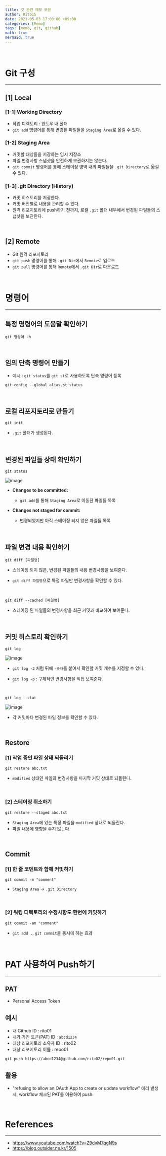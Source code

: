 ```yaml
---
title: 깃 관련 메모 모음
author: Rito15
date: 2021-05-03 17:00:00 +09:00
categories: [Memo]
tags: [memo, git, github]
math: true
mermaid: true
---
```


<br>

# Git 구성
---

## [1] Local

### [1-1] Working Directory
 - 작업 디렉토리 : 윈도우 내 폴더
 - `git add` 명령어를 통해 변경된 파일들을 `Staging Area`로 옮길 수 있다.

### [1-2] Staging Area
 - 커밋할 대상들을 저장하는 임시 저장소
 - 파일 변경사항 스냅샷을 안전하게 보관하지는 않는다.
 - `git commit` 명령어를 통해 스테이징 영역 내의 파일들을 `.git Directory`로 옮길 수 있다.

### [1-3] .git Directory (History)
 - 커밋 히스토리를 저장한다.
 - 커밋 버전별로 내용을 관리할 수 있다.
 - 원격 리포지토리에 push하기 전까지, 로컬 `.git` 폴더 내부에서 변경된 파일들의 스냅샷을 보관한다.

<br>

## [2] Remote
 - Git 원격 리포지토리
 - `git push` 명령어를 통해 `.git Dir`에서 `Remote`로 업로드
 - `git pull` 명령어를 통해 `Remote`에서 `.git Dir`로 다운로드

<br>

# 명령어
---

## **특정 명령어의 도움말 확인하기**

```
git 명령어 -h
```

<br>

## **임의 단축 명령어 만들기**

- 예시 : `git status`를 `git st`로 사용하도록 단축 명령어 등록

```
git config --global alias.st status
```

<br>



## **로컬 리포지토리로 만들기**

```
git init
```

- `.git` 폴더가 생성된다.

<br>



## **변경된 파일들 상태 확인하기**

```
git status
```

![image](https://user-images.githubusercontent.com/42164422/116910243-4cd8cc80-ac80-11eb-91bf-80f15dd05538.png)

- **Changes to be committed:**
  - `git add`를 통해 `Staging Area`로 이동된 파일들 목록

- **Changes not staged for commit:**
  - 변경되었지만 아직 스테이징 되지 않은 파일들 목록

<br>


## **파일 변경 내용 확인하기**

```
git diff [파일명]
```

- 스테이징 되지 않은, 변경된 파일들의 내용 변경사항을 보여준다.

- `git diff 파일명`으로 특정 파일만 변경사항을 확인할 수 있다.

<br>

```
git diff --cached [파일명]
```

- 스테이징 된 파일들의 변경사항을 최근 커밋과 비교하여 보여준다.

<br>



## **커밋 히스토리 확인하기**

```
git log
```

![image](https://user-images.githubusercontent.com/42164422/116913266-359bde00-ac84-11eb-8836-30e91070beba.png)

- `git log -2` 처럼 뒤에 `-숫자`를 붙여서 확인할 커밋 개수를 지정할 수 있다.

- `git log -p` : 구체적인 변경사항을 직접 보여준다.

<br>

```
git log --stat
```

![image](https://user-images.githubusercontent.com/42164422/116913673-bb1f8e00-ac84-11eb-8cbe-8d48908ad6bb.png)

- 각 커밋마다 변경된 파일 정보를 확인할 수 있다.

<br>



## **Restore**

### [1] 작업 중인 파일 상태 되돌리기

```
git restore abc.txt
```

- `modified` 상태인 파일의 변경사항을 마지막 커밋 상태로 되돌린다.

<br>

### [2] 스테이징 취소하기

```
git restore --staged abc.txt
```

- `Staging Area`에 있는 특정 파일을 `modified` 상태로 되돌린다.
- 파일 내용에 영향을 주지 않는다.


<br>

## **Commit**

### [1] 한 줄 코멘트와 함께 커밋하기

```
git commit -m "comment"
```

- `Staging Area` -> `.git Directory`

<br>

### [2] 워킹 디렉토리의 수정사항도 한번에 커밋하기

```
git commit -am "comment"
```

- `git add .`, `git commit`을 동시에 하는 효과



<br>

# PAT 사용하여 Push하기
---

## **PAT** 
 - Personal Access Token

## **예시**
 - 내 Github ID : rito01
 - 내가 가진 토큰(PAT) ID : `abcd1234`
 - 대상 리포지토리 소유자 ID : rito02
 - 대상 리포지토리 이름 : repo01

```
git push https://abcd1234@github.com/rito02/repo01.git
```

## **활용**
 - "refusing to allow an OAuth App to create or update workflow" 에러 발생 시, workflow 체크된 PAT를 이용하여 push


<br>

# References
---
- <https://www.youtube.com/watch?v=Z9dvM7qgN9s>
- <https://blog.outsider.ne.kr/1505>